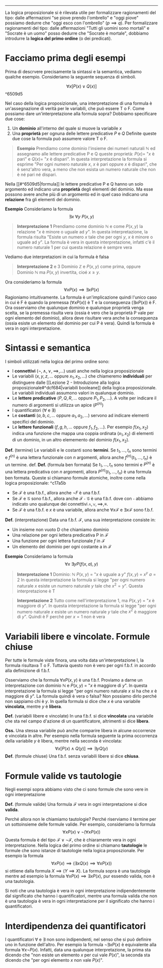 ----
La logica proposizionale si è rilevata utile per formalizzare ragionamenti del tipo: dalle affermazioni "se piove prendo l'ombrello" e "oggi piove" possiamo dedurre che "oggi esco con l'ombrello" ($p \implies q$).
Per formalizzare ragionamenti del tipo: dalle affermazioni "Tutti gli uomini sono mortali" e "Socrate è un uomo" posso dedurre che "Socrate è mortale", dobbiamo introdurre la **logica del primo ordine** (o dei predicati).

# Facciamo prima degli esempi
Prima di descrvere precisamente la sintassi e la semantica, vediamo qualche esempio.
Consideriamo la seguente sequenza di simboli.

$$\forall x\left[P(x) \lor Q(x)\right]$$ ^6509d5

Nel caso della logica proposizionale, una interpretazione di una formula è un'assegnazione di verità per le variabili, che può essere T o F.
Come possiamo dare un'interpretazione alla formula sopra? Dobbiamo specificare due cose:
1. Un **dominio** all'interno del quale si muove la variabile $x$
2. Una **proprietà** per ognuna delle lettere predicative $P$ e $Q$
Definite queste due cose la formula può assumere valore T o F.

>**Esempio**
>Prendiamo come dominio l'insieme dei numeri naturali $\mathbb N$ ed assegnamo alle lettere predicative P e Q queste proprietà: $P(x)=$ "$x$ è pari" e $Q(x)=$ "$x$ è dispari". In questa interpretazione la formula si esprime "Per ogni numero naturale $x$, $x$ è pari oppure $x$ è dispari", che è senz'altro vera, a meno che non esista un numero naturale che non è né pari né dispari.

Nella [[#^6509d5|formula]] le lettere predicative P e Q hanno un solo argomento ed indicano una **proprietà** degli elementi del dominio. Ma esse possono avere anche più di un argomento ed in quel caso indicano una **relazione** fra gli elementi del dominio.

**Esempio**
Consideriamo la formula $$\exists x\ \forall y\ P(x,y)$$
>**Interpretazione 1**
>Prendiamo come dominio $\mathbb N$ e come $P(x, y)$ la relazione "$x$ è minore o uguale ad $y$". In questa interpretazione, la formula risulta "Esiste un numero $x$ tale che per ogni $y$, $x$ è minore o uguale ad $y$". La formula è vera in questa interpretazione, infatti c'è il numero naturale 1 per cui questa relazione è sempre vera

Vediamo due interpretazioni in cui la formula è falsa
>**Interpretazione 2** e 3
>Dominio $\mathbb Z$ e $P(x,y)$ come prima, oppure Dominio $\mathbb N$ ma $P(x, y)$ invertita, cioé $x \geq y$.

Ora consideriamo la formula $$\forall x P(x)\implies \exists xP(x)$$
Ragioniamo intuitivamente. La formula è un'implicazione quindi l'unico caso in cui è F è quando la premessa  ($\forall x P(x)$) è T e la conseguenza ($\exists xP(x)$) è F. Ora osserviamo che qualunque dominio e qualunque proprietà venga scelta, se la premessa risulta vera (ossia è vero che la proprietà P vale per ogni elemento del dominio), allora deve risultare vera anche la conseguenza (ossia esiste un elemento del dominio per cui P è vera). Quindi la formula è vera in ogni interpretazione.

# Sintassi e semantica
I simboli utilizzati nella logica del primo ordine sono:
- I **connettivi** ($\lnot, \land,\lor,\implies,\dots$) usati anche nella logica proposizionale
- Le variabili ($x, y, z,\dots$ oppure $x_{1},x_{2},\dots$) che chiameremo **individuali** per distinguere dalle [[Lezione 2 - Introduzione alla logica proposizionale#^dcf684|variabili booleane]] della logica proposizionale. Le variabili individuali assumono valori in qualunque dominio.
- Le **lettere predicative** ($P, Q, R, \dots$ oppure $P_{1},P_{2},\dots$). A volte per indicare il numero di argomenti si utilizza un apice ($P^{(n)}$)
- I quantificatori ($\forall$ e $\exists$)
- Le **costanti** ($a,b,c,\dots$ oppure $a_{1},a_{2}, \dots$) servono ad indicare elementi specifici del dominio.
- Le **lettere funzionali** ($f, g, h,\dots$ oppure $f_{1},f_{2},\dots$). Per esempio $f(x_1,x_2)$ indica una funzione che mappa una coppia ordinata $(x_{1},x_{2})$ di elementi di un dominio, in un altro elememento del dominio $f(x_1,x_2)$.

**Def.** (termine)
Le variabili e le costanti sono **termini**. Se $t_{1},\dots,t_{n}$ sono termini e $f^{(n)}$ è una lettera funzionale con $n$ argomenti, allora anche $f^{(n)}(t_{1},\dots,t_n)$ è un termine.
def.
**Def.** (formula ben formata)
Se $t_{1},\dots,t_{n}$ sono termini e $P^{(n)}$ è una lettera predicativa con $n$ argomenti, allora  $P^{(n)}(t_{1},\dots,t_{n})$ è una formula ben formata. Queste si chiamano formule atomiche, inoltre come nella logica proposizionale:  ^c17a5b
- Se $\mathcal F$ è una f.b.f., allora anche $\lnot F$ è una f.b.f.
- Se $\mathcal F$ e $\mathcal G$ sono f.b.f., allora anche $\mathcal F \circ \mathcal G$  è una f.b.f. dove con $\circ$ abbiamo indicato uno qualunque dei connettivi $\land,\lor, \implies, \equiv$.
- Se $\mathcal F$ è una f.b.f. e $x$ è una variabile, allora anche $\forall x\mathcal F$ e $\exists x \mathcal F$ sono f.b.f.

**Def.** (interpretazione)
Data una f.b.f. $\mathcal F$, una sua interpretazione consiste in:
- Un insieme non vuoto D che chiamiamo dominio
- Una relazione per ogni lettera predicativa P in $\mathcal F$
- Una funzione per ogni lettera funzionale $f$ in $\mathcal F$
- Un elemento del dominio per ogni costante a in $\mathcal F$

**Esempio**
Consideriamo la formula $$\forall x \ \exists yP(f(x,a), y)$$
>**Interpretazione 1**
>Dominio: $\mathbb N$ 
>$P(x,y)$ = "$x$ è uguale a $y$"
>$f(x, y)$ = $x^y$
>$a = 2$
>In questa interpretazione la formula si legge "per ogni numero naturale $x$ esiste un numero naturale $y$ tale che $x^2=y$". Questa interpretazione è T

>**Interpretazione 2**
>Tutto come nell'interpretazione 1, ma $P(x,y)$ = "$x$ è maggiore di $y$". In questa interpretazione la formula si legge "per ogni numero naturale $x$ esiste un numero naturale $y$ tale che $x^2$ è maggiore di $y$". Quindi è F perché per $x = 1$ non è vera

# Variabili libere e vincolate. Formule chiuse
Per tutte le formule viste finora, una volta data un'interpretazione I, la formula risultava T o F. Tuttavia questo non è vero per ogni f.b.f. in accordo alla definizione di f.b.f.

Osserviamo che la formula $\forall x P(x,y)$ è una f.b.f. Proviamo a darne un interpretazione con dominio $\mathbb N$ e $P(x,y)$ = "$x$ è maggiore di $y$". In questa interpretazione la formula si legge "per ogni numero naturale $x$ si ha che $x$ è maggiore di $y$". La formula quindi è vera o falsa? Non possiamo dirlo perché non sappiamo chi è $y$. In quella formula si dice che $x$ è una variabile **vincolata**, mentre $y$ è **libera**.

**Def.** (variabili libere e vincolate)
In una f.b.f. si dice **vincolata** una variabile che sta nel campo d'azione di un quantificatore, altrimenti si dice **libera**.

**Oss.**
Una stessa variabile può anche comparire libera in alcune occorrenze e vincolata in altre. Per esempio nella formula seguente la prima occorrenza della variabile $y$ è libera, mentre nella seconda è vincolata: $$\forall x[P(x)\land Q(y)]\implies \exists yQ(y)$$
**Def.** (formule chiuse)
Una f.b.f. senza variabili libere si dice **chiusa**.

# Formule valide vs tautologie
Negli esempi sopra abbiamo visto che ci sono formule che sono vere in ogni interpretazione

**Def.** (formule valide)
Una formula $\mathcal F$ vera in ogni interpretazione si dice **valida**.

Perché allora non le chiamiamo tautologie? Perché riserviamo il termine per un sottoinsieme delle formule valide. Per esempio, consideriamo la formula $$\forall x P(x)\lor\lnot(\forall x P(x))$$
Questa formula è del tipo $\mathcal F \lor \lnot\mathcal F$, che è chiaramente vera in ogni interpretazione. Nella logica del primo ordine si chiamano **tautologie** le formule che sono istanze di tautologie nella logica proposzionale. Per esempio la formula $$\forall x P(x)\implies(\exists xQ(x)\implies \forall xP(x))$$ si ottiene dalla formula $X \implies (Y \implies X)$. La formula sopra è una tautologia mentre ad esempio la formula $\forall x P(x)\implies \exists xP(x)$, pur essendo valida, non è una tautologia.

Si noti che una tautologia è vera in ogni interpretazione indipendentemente dal significato che hanno i quantificatori, mentre una formula valida che non è una tautologia è vera in ogni interpretazione per il significato che hanno i quantificatori. 

# Interdipendenza dei quantificatori
I quantificatori $\forall$ e $\exists$ non sono indipendenti, nel senso che si può definire uno in funzione dell'altro. Per esempio la formula $\lnot \exists x P(x)$ è equivalente alla formula $\forall x \lnot P(x)$. Infatti, data una qualunque interpretazione, la prima sta dicendo che "non esiste un elemento $x$ per cui vale $P(x)$", la seconda sta dicendo che "per ogni elemento $x$ non vale $P(x)$".